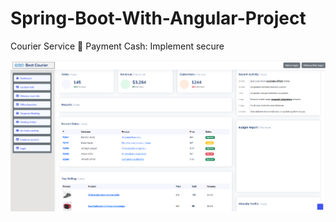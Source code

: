 # Spring-Boot-With-Angular-Project
Courier Service
:pushpin: Payment Cash:
Implement secure

![ Admin page](https://github.com/SadlyAhamed/Spring-Boot-With-Angular-Project/blob/main/Screenshots/Admin/Screenshot%202024-03-21%20191536.png)
